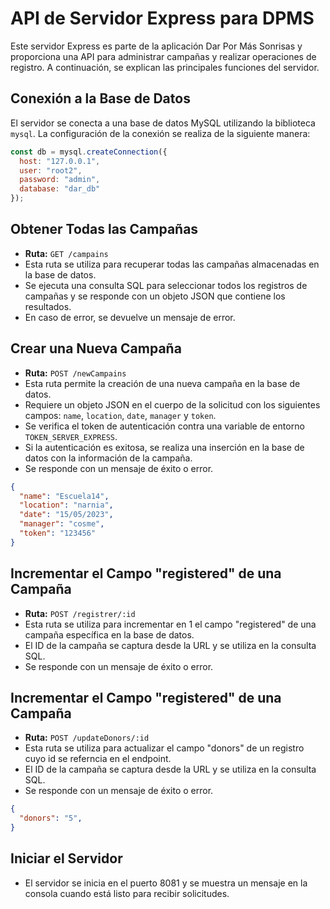 # API de Servidor Express para DPMS

Este servidor Express es parte de la aplicación Dar Por Más Sonrisas y proporciona una API para administrar campañas y realizar operaciones de registro. A continuación, se explican las principales funciones del servidor.

## Conexión a la Base de Datos

El servidor se conecta a una base de datos MySQL utilizando la biblioteca `mysql`. La configuración de la conexión se realiza de la siguiente manera:

```javascript
const db = mysql.createConnection({
  host: "127.0.0.1",
  user: "root2",
  password: "admin",
  database: "dar_db"
});
```



## Obtener Todas las Campañas
- **Ruta:** `GET /campains`
- Esta ruta se utiliza para recuperar todas las campañas almacenadas en la base de datos.
- Se ejecuta una consulta SQL para seleccionar todos los registros de campañas y se responde con un objeto JSON que contiene los resultados.
- En caso de error, se devuelve un mensaje de error.

## Crear una Nueva Campaña
- **Ruta:** `POST /newCampains`
- Esta ruta permite la creación de una nueva campaña en la base de datos.
- Requiere un objeto JSON en el cuerpo de la solicitud con los siguientes campos: `name`, `location`, `date`, `manager` y `token`.
- Se verifica el token de autenticación contra una variable de entorno `TOKEN_SERVER_EXPRESS`.
- Si la autenticación es exitosa, se realiza una inserción en la base de datos con la información de la campaña.
- Se responde con un mensaje de éxito o error.

```JSON
{
  "name": "Escuela14",
  "location": "narnia",
  "date": "15/05/2023",
  "manager": "cosme",
  "token": "123456"
}

```

## Incrementar el Campo "registered" de una Campaña
- **Ruta:** `POST /registrer/:id`
- Esta ruta se utiliza para incrementar en 1 el campo "registered" de una campaña específica en la base de datos.
- El ID de la campaña se captura desde la URL y se utiliza en la consulta SQL.
- Se responde con un mensaje de éxito o error.


## Incrementar el Campo "registered" de una Campaña
- **Ruta:** `POST /updateDonors/:id`
- Esta ruta se utiliza para actualizar el campo "donors" de un registro cuyo id se referncia en el endpoint.
- El ID de la campaña se captura desde la URL y se utiliza en la consulta SQL.
- Se responde con un mensaje de éxito o error.

```JSON
{
  "donors": "5",
}
```

## Iniciar el Servidor
- El servidor se inicia en el puerto 8081 y se muestra un mensaje en la consola cuando está listo para recibir solicitudes.
